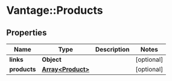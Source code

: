 # Vantage::Products

## Properties
Name | Type | Description | Notes
------------ | ------------- | ------------- | -------------
**links** | **Object** |  | [optional] 
**products** | [**Array&lt;Product&gt;**](Product.md) |  | [optional] 


